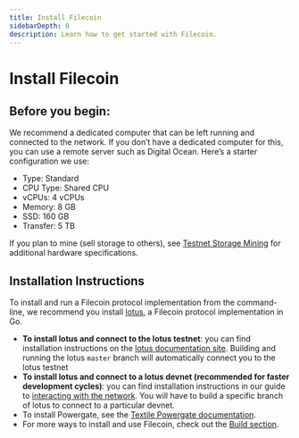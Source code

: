 ```yaml
---
title: Install Filecoin
sidebarDepth: 0
description: Learn how to get started with Filecoin.
---
```


# Install Filecoin

## Before you begin:

We recommend a dedicated computer that can be left running and connected to the network. If you don’t have a dedicated computer for this, you can use a remote server such as Digital Ocean. Here’s a starter configuration we use:

- Type: Standard
- CPU Type: Shared CPU
- vCPUs: 4 vCPUs
- Memory: 8 GB
- SSD: 160 GB
- Transfer: 5 TB

If you plan to mine (sell storage to others), see [Testnet Storage Mining](https://filecoin.io/blog/filecoin-testnet-mining/) for additional hardware specifications.

## Installation Instructions

To install and run a Filecoin protocol implementation from the command-line, we recommend you install [lotus](https://github.com/filecoin-project/lotus), a Filecoin protocol implementation in Go.

- **To install lotus and connect to the lotus testnet**: you can find installation instructions on the [lotus documentation site](https://lotu.sh/en+getting-started). Building and running the lotus `master` branch will automatically connect you to the lotus testnet
- **To install lotus and connect to a lotus devnet (recommended for faster development cycles)**: you can find installation instructions in our guide to [interacting with the network](./networks). You will have to build a specific branch of lotus to connect to a particular devnet.
- To install Powergate, see the [Textile Powergate documentation](https://docs.textile.io/powergate/).
- For more ways to install and use Filecoin, check out the [Build section](../build/README.md).
